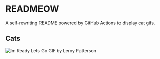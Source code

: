 # READMEOW

A self-rewriting README powered by GitHub Actions to display cat gifs.

## Cats

![Im Ready Lets Go GIF by Leroy Patterson](https://media0.giphy.com/media/CjmvTCZf2U3p09Cn0h/200.gif?cid=9acd02darbir1km4nlk34qlps21ajrr9nnwx1mk19zcy6xed&ep=v1_gifs_search&rid=200.gif&ct=g)
